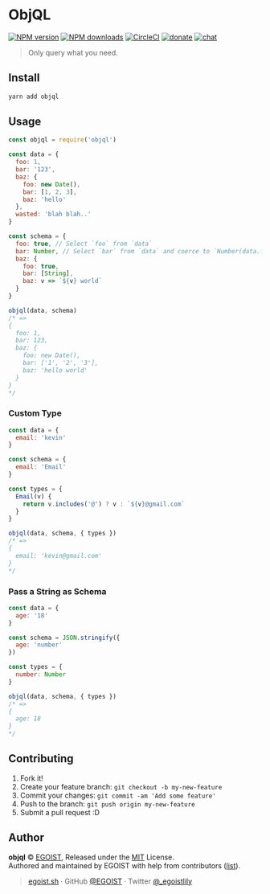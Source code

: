 # ObjQL

[![NPM version](https://badgen.net/npm/v/objql)](https://npmjs.com/package/objql) [![NPM downloads](https://badgen.net/npm/dm/objql)](https://npmjs.com/package/objql) [![CircleCI](https://badgen.net/circleci/github/egoist/objql/master)](https://circleci.com/gh/egoist/objql/tree/master) [![donate](https://badgen.net/badge/support%20me/donate/ff69b4)](https://patreon.com/egoist) [![chat](https://badgen.net/badge/chat%20on/discord/7289DA)](https://chat.egoist.moe)

> Only query what you need.

## Install

```bash
yarn add objql
```

## Usage

```js
const objql = require('objql')

const data = {
  foo: 1,
  bar: '123',
  baz: {
    foo: new Date(),
    bar: [1, 2, 3],
    baz: 'hello'
  },
  wasted: 'blah blah..'
}

const schema = {
  foo: true, // Select `foo` from `data`
  bar: Number, // Select `bar` from `data` and coerce to `Number(data.foo)`
  baz: {
    foo: true,
    bar: [String],
    baz: v => `${v} world`
  }
}

objql(data, schema)
/* =>
{
  foo: 1,
  bar: 123,
  baz: {
    foo: new Date(),
    bar: ['1', '2', '3'],
    baz: 'hello world'
  }
}
*/
```

### Custom Type

```js
const data = {
  email: 'kevin'
}

const schema = {
  email: 'Email'
}

const types = {
  Email(v) {
    return v.includes('@') ? v : `${v}@gmail.com`
  }
}

objql(data, schema, { types })
/* =>
{
  email: 'kevin@gmail.com'
}
*/
```

### Pass a String as Schema

```js
const data = {
  age: '18'
}

const schema = JSON.stringify({
  age: 'number'
})

const types = {
  number: Number
}

objql(data, schema, { types })
/* =>
{
  age: 18
}
*/
```

## Contributing

1. Fork it!
2. Create your feature branch: `git checkout -b my-new-feature`
3. Commit your changes: `git commit -am 'Add some feature'`
4. Push to the branch: `git push origin my-new-feature`
5. Submit a pull request :D

## Author

**objql** © [EGOIST](https://github.com/egoist), Released under the [MIT](./LICENSE) License.<br>
Authored and maintained by EGOIST with help from contributors ([list](https://github.com/egoist/objql/contributors)).

> [egoist.sh](https://egoist.sh) · GitHub [@EGOIST](https://github.com/egoist) · Twitter [@\_egoistlily](https://twitter.com/_egoistlily)
